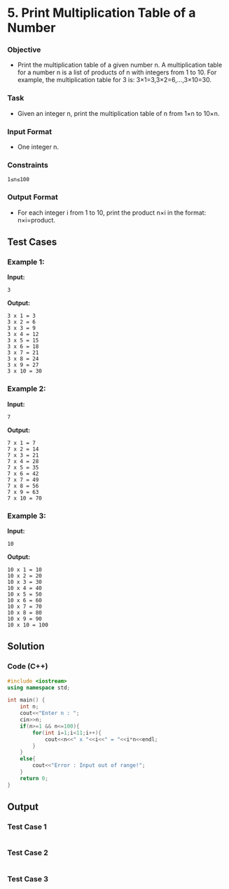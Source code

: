 # **5. Print Multiplication Table of a Number**

### Objective
 - Print the multiplication table of a given number n. A multiplication table for a number n is a
list of products of n with integers from 1 to 10. For example, the multiplication table for 3 is:
3×1=3,3×2=6,…,3×10=30.

### Task
 - Given an integer n, print the multiplication table of n from 1×n to 10×n.
   
### Input Format
 - One integer n.  

### Constraints
```
1≤n≤100
```

### Output Format
 - For each integer i from 1 to 10, print the product n×i in the format:
n×i=product.

## Test Cases
### Example 1:

**Input:**
```
3
```
**Output:**
```
3 x 1 = 3
3 x 2 = 6
3 x 3 = 9
3 x 4 = 12
3 x 5 = 15
3 x 6 = 18
3 x 7 = 21
3 x 8 = 24
3 x 9 = 27
3 x 10 = 30
```

### Example 2:
**Input:**
```
7
```
**Output:**
```
7 x 1 = 7
7 x 2 = 14
7 x 3 = 21
7 x 4 = 28
7 x 5 = 35
7 x 6 = 42
7 x 7 = 49
7 x 8 = 56
7 x 9 = 63
7 x 10 = 70
```

### Example 3:
**Input:**
```
10
```
**Output:**
```
10 x 1 = 10
10 x 2 = 20
10 x 3 = 30
10 x 4 = 40
10 x 5 = 50
10 x 6 = 60
10 x 7 = 70
10 x 8 = 80
10 x 9 = 90
10 x 10 = 100
```

## Solution
### Code (C++)
```cpp
#include <iostream>
using namespace std;

int main() {
    int n;
    cout<<"Enter n : ";
    cin>>n;
    if(n>=1 && n<=100){
        for(int i=1;i<11;i++){
            cout<<n<<" x "<<i<<" = "<<i*n<<endl;
        }
    }
    else{
        cout<<"Error : Input out of range!";
    }
    return 0;
}
```
## Output
### Test Case 1
  <picture>
    <img alt="" src="">
  </picture>

### Test Case 2
<picture>
    <img alt="" src="">
  </picture>

### Test Case 3
<picture>
    <img alt="" src="">
  </picture>

